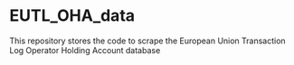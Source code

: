 # EUTL_OHA_data
This repository stores the code to scrape the European Union Transaction Log Operator Holding Account database
